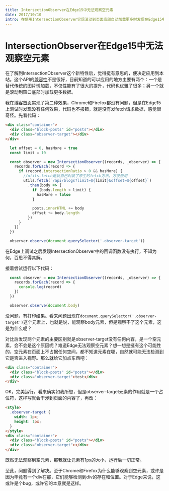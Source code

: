 ```yaml
---
title: IntersectionObserver在Edge15中无法观察空元素
date: 2017/10/10
intro: 在使用IntersectionObserver实现滚动到页面底部自动加载更多时发现在Edge15中无法正常运行，让我们来看一下具体是怎么回事。
---
```


# IntersectionObserver在Edge15中无法观察空元素

在了解到IntersectionObserver这个新特性后，觉得挺有意思的，便决定应用到本站。这个API的[兼容性](https://caniuse.com/#search=IntersectionObserver)不是很好，目前知道的可以应用的地方主要有两个：一个是替代传统的图片懒加载，不仅性能有了很大的提升，代码也优雅了很多；另一个就是滚动到窗口底部时加载更多数据。

我在[博客首页](/blog)实现了第二种效果，Chrome和Firefox都没有问题，但是在Edge15上测试时发现没有任何效果，代码也不报错，就是没有发fetch请求数据，感觉很奇怪。先看代码：
```html
<div class="container">
  <div class="block-posts" id="posts"></div>
  <div class="observer-target"></div>
</div>
```
```js
  let offset = 0, hasMore = true
  const limit = 10

  const observer = new IntersectionObserver((records, _observer) => {
    records.forEach(record => {
      if (record.intersectionRatio > 0 && hasMore) {
        //utils.fetch是我自己封装了原生的fetch方法，方便使用
        utils.fetch(`/api/blogs?limit=${limit}&offset=${offset}`)
          .then(body => {
            if (body.length < limit) {
              hasMore = false
            }

            posts.innerHTML += body
            offset += body.length
          })
      }
    })
  })

  observer.observe(document.querySelector('.observer-target'))
```

在Edge上调试之后发现IntersectionObserver中的回调函数没有执行，不知为何，百思不得其解。

接着尝试运行以下代码：
```js
  const observer = new IntersectionObserver((records, _observer) => {
    records.forEach(record => {
      console.log(record)
    })
  })

  observer.observe(document.body)
```

没问题，有打印结果。看来问题出现在`document.querySelector('.observer-target')`这个元素上，也就是说，能观察body元素，但是观察不了这个元素，这是为什么呢？

对比后发现两个元素的主要区别就是observer-target没有任何内容，是一个空元素，会不会是这个原因呢？难道Edge无法观察空元素？想一想是挺有这个可能性的，空元素在页面上不占据任何空间，都不知道元素在哪，自然就可能无法检测到它是否进入视野。那么就给它加点东西吧：
```html
<div class="container">
  <div class="block-posts" id="posts"></div>
  <div class="observer-target">test</div>
</div>
```

OK，完美运行。看来确实如我所想，但是observer-target元素的作用就是一个占位符，这样写就会干涉到页面的内容了，再改：
```html
<style>
  .observer-target {
    width: 1px;
    height: 1px;
  }
</style>
<div class="container">
  <div class="block-posts" id="posts"></div>
  <div class="observer-target"></div>
</div>
```

既然无法观察到空元素，那我就让元素有1px的大小，运行后一切正常。

至此，问题得到了解决。至于Chrome和Firefox为什么能够观察到空元素，或许是因为毕竟有一个div在那，它们能够检测到div的存在和位置。对于Edge来说，这或许是个bug，或许它的本意就是这样。
